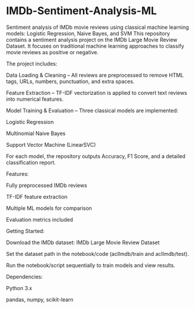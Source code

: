 # IMDb-Sentiment-Analysis-ML
Sentiment analysis of IMDb movie reviews using classical machine learning models: Logistic Regression, Naive Bayes, and SVM
This repository contains a sentiment analysis project on the IMDb Large Movie Review Dataset. It focuses on traditional machine learning approaches to classify movie reviews as positive or negative.

The project includes:

Data Loading & Cleaning – All reviews are preprocessed to remove HTML tags, URLs, numbers, punctuation, and extra spaces.

Feature Extraction – TF-IDF vectorization is applied to convert text reviews into numerical features.

Model Training & Evaluation – Three classical models are implemented:

Logistic Regression

Multinomial Naive Bayes

Support Vector Machine (LinearSVC)

For each model, the repository outputs Accuracy, F1 Score, and a detailed classification report.

Features:

Fully preprocessed IMDb reviews

TF-IDF feature extraction

Multiple ML models for comparison

Evaluation metrics included

Getting Started:

Download the IMDb dataset: IMDb Large Movie Review Dataset

Set the dataset path in the notebook/code (aclImdb/train and aclImdb/test).

Run the notebook/script sequentially to train models and view results.

Dependencies:

Python 3.x

pandas, numpy, scikit-learn
